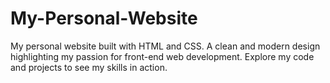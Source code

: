 # My-Personal-Website
My personal website built with HTML and CSS. A clean and modern design highlighting my passion for front-end web development. Explore my code and projects to see my skills in action.
